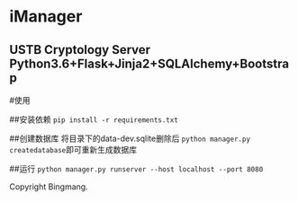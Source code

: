 # iManager
USTB Cryptology Server
Python3.6+Flask+Jinja2+SQLAlchemy+Bootstrap
---

#使用

##安装依赖
`pip install -r requirements.txt`

##创建数据库
将目录下的data-dev.sqlite删除后
`python manager.py createdatabase`即可重新生成数据库

##运行
`python manager.py runserver --host localhost --port 8080`

Copyright Bingmang.

